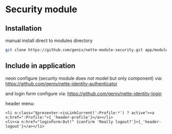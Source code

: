 Security module
===============

Installation
------------
manual install direct to modules directory
```bash
git clone https://github.com/geniv/nette-module-security.git app/modules/SecurityModule
```

Include in application
----------------------

neon configure (security module does not model but only component) via: https://github.com/geniv/nette-identity-authenticator

and login form configure via: https://github.com/geniv/nette-identity-login

header menu:
```latte
<li n:class="$presenter->isLinkCurrent(':Profile:*') ? active"><a n:href=":Profile:">{_'header-profile'}</a></li>
<li><a n:href="loginForm:Out!" {confirm 'Really logout?'}>{_'header-logout'}</a></li>
```
